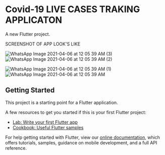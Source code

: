 # Covid-19 LIVE CASES TRAKING APPLICATON 

A new Flutter project.

SCREENSHOT OF APP LOOK'S LIKE 

![WhatsApp Image 2021-04-06 at 12 05 39 AM (3)](https://user-images.githubusercontent.com/72725355/113611374-0d609580-966c-11eb-8961-915e482a754d.jpeg) ![WhatsApp Image 2021-04-06 at 12 05 39 AM (2)](https://user-images.githubusercontent.com/72725355/113611388-10f41c80-966c-11eb-94a5-7933763f78e0.jpeg)

![WhatsApp Image 2021-04-06 at 12 05 39 AM (1)](https://user-images.githubusercontent.com/72725355/113611399-13ef0d00-966c-11eb-8379-278c0911d8e0.jpeg)
![WhatsApp Image 2021-04-06 at 12 05 39 AM](https://user-images.githubusercontent.com/72725355/113611406-16e9fd80-966c-11eb-89d3-968aa090aae6.jpeg)

## Getting Started

This project is a starting point for a Flutter application.

A few resources to get you started if this is your first Flutter project:

- [Lab: Write your first Flutter app](https://flutter.dev/docs/get-started/codelab)
- [Cookbook: Useful Flutter samples](https://flutter.dev/docs/cookbook)

For help getting started with Flutter, view our
[online documentation](https://flutter.dev/docs), which offers tutorials,
samples, guidance on mobile development, and a full API reference.
